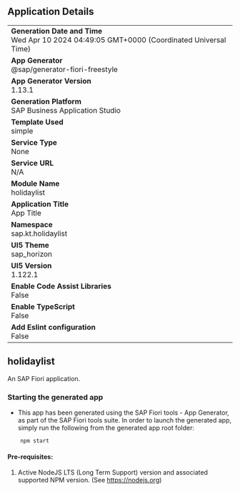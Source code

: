 ## Application Details
|               |
| ------------- |
|**Generation Date and Time**<br>Wed Apr 10 2024 04:49:05 GMT+0000 (Coordinated Universal Time)|
|**App Generator**<br>@sap/generator-fiori-freestyle|
|**App Generator Version**<br>1.13.1|
|**Generation Platform**<br>SAP Business Application Studio|
|**Template Used**<br>simple|
|**Service Type**<br>None|
|**Service URL**<br>N/A
|**Module Name**<br>holidaylist|
|**Application Title**<br>App Title|
|**Namespace**<br>sap.kt.holidaylist|
|**UI5 Theme**<br>sap_horizon|
|**UI5 Version**<br>1.122.1|
|**Enable Code Assist Libraries**<br>False|
|**Enable TypeScript**<br>False|
|**Add Eslint configuration**<br>False|

## holidaylist

An SAP Fiori application.

### Starting the generated app

-   This app has been generated using the SAP Fiori tools - App Generator, as part of the SAP Fiori tools suite.  In order to launch the generated app, simply run the following from the generated app root folder:

```
    npm start
```

#### Pre-requisites:

1. Active NodeJS LTS (Long Term Support) version and associated supported NPM version.  (See https://nodejs.org)


